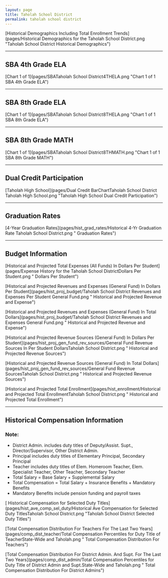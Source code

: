 ```yaml
---
layout: page
title: Taholah School District
permalink: taholah school district
---
```



[Historical Demographics Including Total Enrollment Trends](pages/Historical Demographics for the Taholah School District.png "Taholah School District Historical Demographics")

___

## SBA 4th Grade ELA

[Chart 1 of 1](pages/SBATaholah School District4THELA.png "Chart 1 of 1 SBA 4th Grade ELA")


___

## SBA 8th Grade ELA

[Chart 1 of 1](pages/SBATaholah School District8THELA.png "Chart 1 of 1 SBA 8th Grade ELA")


___

## SBA 8th Grade MATH

[Chart 1 of 1](pages/SBATaholah School District8THMATH.png "Chart 1 of 1 SBA 8th Grade MATH")


___

## Dual Credit Participation

[Taholah High School](pages/Dual Credit BarChartTaholah School District Taholah High School.png "Taholah High School Dual Credit Participation")


___

## Graduation Rates

[4-Year Graduation Rates](pages/hist_grad_rates/Historical 4-Yr Graduation Rate Taholah School District.png " Graduation Rates")


___

## Budget Information

[Historical and Projected Total Expenses (All Funds) In Dollars Per Student](pages/Expense History for the Taholah School DistrictDollars Per Student.png " Dollars Per Student")

[Historical and Projected Revenues and Expenses (General Fund) In Dollars Per Student](pages/hist_proj_budget/Taholah School District Revenues and Expenses Per Student General Fund.png " Historical and Projected Revenue and Expense")

[Historical and Projected Revenues and Expenses (General Fund) In Total Dollars](pages/hist_proj_budget/Taholah School District Revenues and Expenses General Fund.png " Historical and Projected Revenue and Expense")

[Historical and Projected Revenue Sources (General Fund) In Dollars Per Student](pages/hist_proj_gen_fund_rev_sources/General Fund Revenue Sources In Per Student DollarsTaholah School District.png " Historical and Projected Revenue Sources")

[Historical and Projected Revenue Sources (General Fund) In Total Dollars](pages/hist_proj_gen_fund_rev_sources/General Fund Revenue SourcesTaholah School District.png " Historical and Projected Revenue Sources")

[Historical and Projected Total Enrollment](pages/hist_enrollment/Historical and Projected Total EnrollmentTaholah School District.png " Historical and Projected Total Enrollment")


___

## Historical Compensation Information
### Note:
- District Admin. includes duty titles of Deputy/Assist. Supt., Director/Supervisor, Other District Admin.
- Principal includes duty titles of Elementary Principal, Secondary Principal
- Teacher includes duty titles of Elem. Homeroom Teacher, Elem. Specialist Teacher, Other Teacher, Secondary Teacher
- Total Salary = Base Salary + Supplemental Salary
- Total Compensation = Total Salary + Insurance Benefits + Mandatory Benefits
- Mandatory Benefits include pension funding and payroll taxes

[ Historical Compensation for Selected Duty Titles](pages/hist_ave_comp_sel_duty/Historical Ave Compensation for Selected Duty TitlesTaholah School District.png "Taholah School District Selected Duty Titles")

[Total Compensation Distribution For Teachers For The Last Two Years](pages/comp_dist_teacher/Total Compensation Percentiles for Duty Title of TeacherState-Wide and Taholah.png " Total Compensation Distribution For Teachers")

[Total Compensation Distribution For District Admin. And Supt. For The Last Two Years](pages/comp_dist_admin/Total Compensation Percentiles for Duty Title of District Admin and Supt.State-Wide and Taholah.png " Total Compensation Distribution For District Admins")

